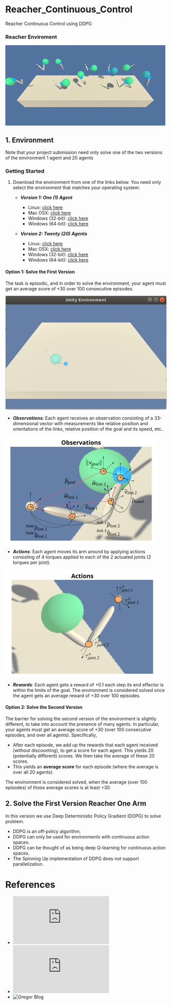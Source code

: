 # Reacher_Continuous_Control
Reacher Continuous Control using DDPG
### Reacher Enviroment
![Reacher](https://github.com/TriKnight/Reacher_Continuous_Control/blob/master/misc/reacher.gif)

## 1. Environment

Note that your project submission need only solve one of the two versions of the environment 1 agent and 20 agents

### Getting Started

1. Download the environment from one of the links below.  You need only select the environment that matches your operating system:

    - **_Version 1: One (1) Agent_**
        - Linux: [click here](https://s3-us-west-1.amazonaws.com/udacity-drlnd/P2/Reacher/one_agent/Reacher_Linux.zip)
        - Mac OSX: [click here](https://s3-us-west-1.amazonaws.com/udacity-drlnd/P2/Reacher/one_agent/Reacher.app.zip)
        - Windows (32-bit): [click here](https://s3-us-west-1.amazonaws.com/udacity-drlnd/P2/Reacher/one_agent/Reacher_Windows_x86.zip)
        - Windows (64-bit): [click here](https://s3-us-west-1.amazonaws.com/udacity-drlnd/P2/Reacher/one_agent/Reacher_Windows_x86_64.zip)

    - **_Version 2: Twenty (20) Agents_**
        - Linux: [click here](https://s3-us-west-1.amazonaws.com/udacity-drlnd/P2/Reacher/Reacher_Linux.zip)
        - Mac OSX: [click here](https://s3-us-west-1.amazonaws.com/udacity-drlnd/P2/Reacher/Reacher.app.zip)
        - Windows (32-bit): [click here](https://s3-us-west-1.amazonaws.com/udacity-drlnd/P2/Reacher/Reacher_Windows_x86.zip)
        - Windows (64-bit): [click here](https://s3-us-west-1.amazonaws.com/udacity-drlnd/P2/Reacher/Reacher_Windows_x86_64.zip)

#### Option 1: Solve the First Version

The task is episodic, and in order to solve the environment,  your agent must get an average score of +30 over 100 consecutive episodes.


![One Reacher](https://github.com/TriKnight/Reacher_Continuous_Control/blob/master/misc/one_agent.png)


- ***Observations***: Each agent receives an observation consisting of a 33-dimensional vector with measurements like relative position and orientations of the links, relative position of the goal and its speed, etc..

![Obseravations](https://github.com/TriKnight/Reacher_Continuous_Control/blob/master/misc/img_reacher_environment_observations.png)

- ***Actions***: Each agent moves its arm around by applying actions consisting of 4 torques applied to each of the 2 actuated joints (2 torques per joint).

![Actions](https://github.com/TriKnight/Reacher_Continuous_Control/blob/master/misc/img_reacher_environment_actions.png)

- ***Rewards***: Each agent gets a reward of +0.1 each step its end effector is within the limits of the goal. The environment is considered solved once the agent gets an average reward of +30 over 100 episodes.



#### Option 2: Solve the Second Version

The barrier for solving the second version of the environment is slightly different, to take into account the presence of many agents.  In particular, your agents must get an average score of +30 (over 100 consecutive episodes, and over all agents).  Specifically,
- After each episode, we add up the rewards that each agent received (without discounting), to get a score for each agent.  This yields 20 (potentially different) scores.  We then take the average of these 20 scores. 
- This yields an **average score** for each episode (where the average is over all 20 agents).

The environment is considered solved, when the average (over 100 episodes) of those average scores is at least +30. 

## 2. Solve the First Version Reacher One Arm
In this version we use Deep Deterministic Policy Gradient (DDPG) to solve problem.

- DDPG is an off-policy algorithm.
- DDPG can only be used for environments with continuous action spaces.
- DDPG can be thought of as being deep Q-learning for continuous action spaces.
- The Spinning Up implementation of DDPG does not support parallelization.


# References
-  ![CONTROL  WITH  DEEP  REINFORCEMENTLEARNING](https://arxiv.org/pdf/1509.02971.pdf)
-  ![Open AI DDPG Algorithms](https://spinningup.openai.com/en/latest/algorithms/ddpg.html#id7)
-  ![Gregor Blog](https://github.com/wpumacay/DeeprlND-projects/tree/master/project2-continuous-control)


